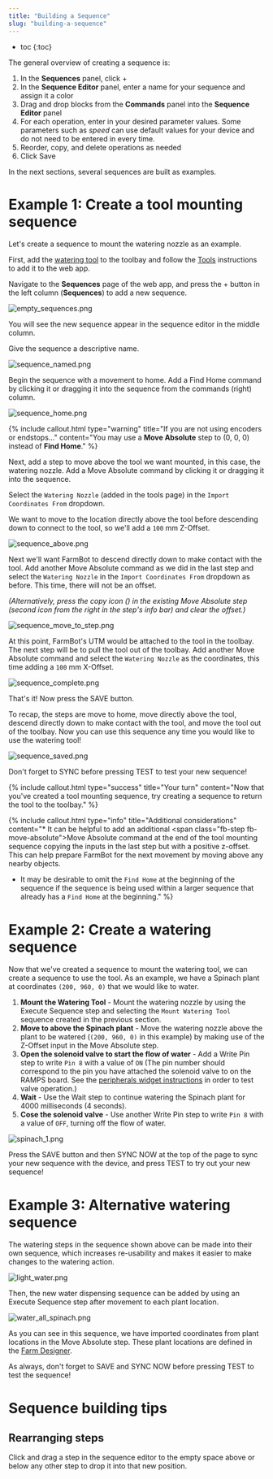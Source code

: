 ```yaml
---
title: "Building a Sequence"
slug: "building-a-sequence"
---
```


* toc
{:toc}

The general overview of creating a sequence is:

1. In the **Sequences** panel, click <span class="fb-button fb-green">+</span>
2. In the **Sequence Editor** panel, enter a name for your sequence and assign it a color
2. Drag and drop blocks from the **Commands** panel into the **Sequence Editor** panel
3. For each operation, enter in your desired parameter values. Some parameters such as *speed* can use default values for your device and do not need to be entered in every time.
4. Reorder, copy, and delete operations as needed
5. Click <span class="fb-button fb-green">Save</span>

In the next sections, several sequences are built as examples.

# Example 1: Create a tool mounting sequence

Let's create a sequence to mount the watering nozzle as an example.

First, add the [watering tool](https://genesis.farm.bot/docs/watering-nozzle) to the toolbay and follow the [Tools](../../Web-App/tools.md) instructions to add it to the web app.

Navigate to the **Sequences** page of the web app, and press the <span class="fb-button fb-green">+</span> button in the left column (**Sequences**)  to add a new sequence.

![empty_sequences.png](empty_sequences.png)

You will see the new sequence appear in the sequence editor in the middle column.

Give the sequence a descriptive name.

![sequence_named.png](sequence_named.png)

Begin the sequence with a movement to home. Add a <span class="fb-step fb-find-home">Find Home</span> command by clicking it or dragging it into the sequence from the commands (right) column.

![sequence_home.png](sequence_home.png)



{%
include callout.html
type="warning"
title="If you are not using encoders or endstops..."
content="You may use a **Move Absolute** step to (0, 0, 0) instead of **Find Home**."
%}

Next, add a step to move above the tool we want mounted, in this case, the watering nozzle. Add a <span class="fb-step fb-move-absolute">Move Absolute</span> command by clicking it or dragging it into the sequence.

Select the `Watering Nozzle` (added in the tools page) in the `Import Coordinates From` dropdown.

We want to move to the location directly above the tool before descending down to connect to the tool, so we'll add a `100` mm Z-Offset.

![sequence_above.png](sequence_above.png)

Next we'll want FarmBot to descend directly down to make contact with the tool. Add another <span class="fb-step fb-move-absolute">Move Absolute</span> command as we did in the last step and select the `Watering Nozzle` in the `Import Coordinates From` dropdown as before. This time, there will not be an offset.

*(Alternatively, press the copy icon (<span class="fa fa-copy"></span>) in the existing <span class="fb-step fb-move-absolute">Move Absolute</span> step (second icon from the right in the step's info bar) and clear the offset.)*

![sequence_move_to_step.png](sequence_move_to_step.png)

At this point, FarmBot's UTM would be attached to the tool in the toolbay. The next step will be to pull the tool out of the toolbay. Add another <span class="fb-step fb-move-absolute">Move Absolute</span> command and select the `Watering Nozzle` as the coordinates, this time adding a `100` mm X-Offset.

![sequence_complete.png](sequence_complete.png)

That's it! Now press the <span class="fb-button fb-green">SAVE</span> button.

To recap, the steps are move to home, move directly above the tool, descend directly down to make contact with the tool, and move the tool out of the toolbay. Now you can use this sequence any time you would like to use the watering tool!

![sequence_saved.png](sequence_saved.png)

Don't forget to <span class="fb-button fb-yellow">SYNC</span> before pressing <span class="fb-button fb-orange">TEST</span> to test your new sequence!

{%
include callout.html
type="success"
title="Your turn"
content="Now that you've created a tool mounting sequence, try creating a sequence to return the tool to the toolbay."
%}



{%
include callout.html
type="info"
title="Additional considerations"
content="* It can be helpful to add an additional <span class=\"fb-step fb-move-absolute\">Move Absolute</span> command at the end of the tool mounting sequence copying the inputs in the last step but with a positive z-offset. This can help prepare FarmBot for the next movement by moving above any nearby objects.
* It may be desirable to omit the `Find Home` at the beginning of the sequence if the sequence is being used within a larger sequence that already has a `Find Home` at the beginning."
%}



# Example 2: Create a watering sequence

Now that we've created a sequence to mount the watering tool, we can create a sequence to use the tool. As an example, we have a Spinach plant at coordinates `(200, 960, 0)` that we would like to water.

1. **Mount the Watering Tool** - Mount the watering nozzle by using the <span class="fb-step fb-execute">Execute Sequence</span> step and selecting the `Mount Watering Tool` sequence created in the previous section.
2. **Move to above the Spinach plant** - Move the watering nozzle above the plant to be watered (`(200, 960, 0)` in this example) by making use of the Z-Offset input in the <span class="fb-step fb-move-absolute">Move Absolute</span> step.
3. **Open the solenoid valve to start the flow of water** - Add a <span class="fb-step fb-write-pin">Write Pin</span> step to write `Pin 8` with a value of `ON`  (The pin number should correspond to the pin you have attached the solenoid valve to on the RAMPS board. See the [peripherals widget instructions](https://software.farmbot.io/docs/controls#peripherals) in order to test valve operation.)
4. **Wait** - Use the <span class="fb-step fb-wait">Wait</span> step to continue watering the Spinach plant for 4000 milliseconds (4 seconds).
5. **Cose the solenoid valve** - Use another <span class="fb-step fb-write-pin">Write Pin</span> step to write `Pin 8` with a value of `OFF`, turning off the flow of water.

![spinach_1.png](spinach_1.png)

Press the <span class="fb-button fb-green">SAVE</span> button and then <span class="fb-button fb-yellow">SYNC NOW</span> at the top of the page to sync your new sequence with the device, and press <span class="fb-button fb-orange">TEST</span> to try out your new sequence!

# Example 3: Alternative watering sequence

The watering steps in the sequence shown above can be made into their own sequence, which increases re-usability and makes it easier to make changes to the watering action.

![light_water.png](light_water.png)

Then, the new water dispensing sequence can be added by using an <span class="fb-step fb-execute">Execute Sequence</span> step after movement to each plant location.

![water_all_spinach.png](water_all_spinach.png)

As you can see in this sequence, we have imported coordinates from plant locations in the <span class="fb-step fb-move-absolute">Move Absolute</span> step. These plant locations are defined in the [Farm Designer](../../Web-App/farm-designer.md).

As always, don't forget to <span class="fb-button fb-green">SAVE</span> and <span class="fb-button fb-yellow">SYNC NOW</span> before pressing <span class="fb-button fb-orange">TEST</span> to test the sequence!

# Sequence building tips
## Rearranging steps
Click and drag a step in the sequence editor to the empty space above or below any other step to drop it into that new position.
